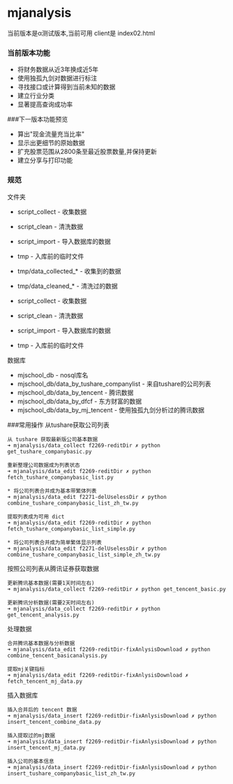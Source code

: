 # mjanalysis
当前版本是α测试版本,当前可用 client是 index02.html


### 当前版本功能
- 将财务数据从近3年换成近5年
- 使用独孤九剑对数据进行标注
- 寻找接口或计算得到当前未知的数据
- 建立行业分类
- 显著提高查询成功率
  
###下一版本功能预览
  
- 算出"现金流量充当比率"
- 显示出更细节的原始数据
- 扩充股票范围从2800条至最近股票数量,并保持更新
- 建立分享与打印功能
  


### 规范

文件夹
- script_collect - 收集数据
- script_clean - 清洗数据
- script_import - 导入数据库的数据
- tmp - 入库前的临时文件
- tmp/data_collected_* - 收集到的数据
- tmp/data_cleaned_* - 清洗过的数据

- script_collect - 收集数据
- script_clean - 清洗数据
- script_import - 导入数据库的数据
- tmp - 入库前的临时文件




数据库
- mjschool_db - nosql库名
- mjschool_db/data_by_tushare_companylist - 来自tushare的公司列表 
- mjschool_db/data_by_tencent - 腾讯数据
- mjschool_db/data_by_dfcf - 东方财富的数据
- mjschool_db/data_by_mj_tencent - 使用独孤九剑分析过的腾讯数据



###常用操作
从tushare获取公司列表
```
从 tushare 获取最新版公司基本数据
➜ mjanalysis/data_collect f2269-reditDir ✗ python get_tushare_companybasic.py

重新整理公司数据成为列表状态
➜ mjanalysis/data_edit f2269-reditDir ✗ python fetch_tushare_companybasic_list.py

* 将公司列表合并成为基本带繁体列表
➜ mjanalysis/data_edit f2271-delUselessDir ✗ python combine_tushare_companybasic_list_zh_tw.py

提取列表成为可用 dict
➜ mjanalysis/data_edit f2269-reditDir ✗ python fetch_tushare_companybasic_list_simple.py

* 将公司列表合并成为简单繁体显示列表
➜ mjanalysis/data_edit f2271-delUselessDir ✗ python combine_tushare_companybasic_list_simple_zh_tw.py

```


按照公司列表从腾讯证券获取数据
```
更新腾讯基本数据(需要1天时间左右)
➜ mjanalysis/data_collect f2269-reditDir ✗ python get_tencent_basic.py

更新腾讯分析数据(需要2天时间左右)
➜ mjanalysis/data_collect f2269-reditDir ✗ python get_tencent_analysis.py
```




处理数据
```
合并腾讯基本数据与分析数据
➜ mjanalysis/data_edit f2269-reditDir-fixAnlysisDownload ✗ python combine_tencent_basicanalysis.py

提取mj关键指标
➜ mjanalysis/data_edit f2269-reditDir-fixAnlysisDownload ✗ fetch_tencent_mj_data.py
```


插入数据库
```
插入合并后的 tencent 数据
➜ mjanalysis/data_insert f2269-reditDir-fixAnlysisDownload ✗ python insert_tencent_combine_data.py

插入提取过的mj数据
➜ mjanalysis/data_insert f2269-reditDir-fixAnlysisDownload ✗ python insert_tencent_mj_data.py

插入公司的基本信息
➜ mjanalysis/data_insert f2269-reditDir-fixAnlysisDownload ✗ python insert_tushare_companybasic_list_zh_tw.py
```



